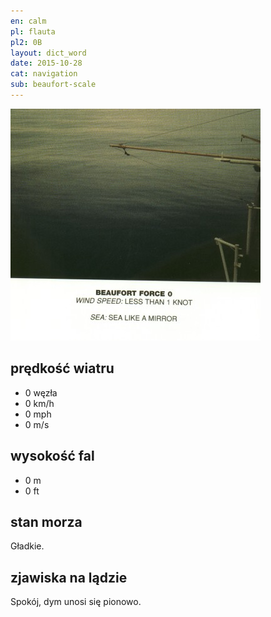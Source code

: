 ```yaml
---
en: calm
pl: flauta
pl2: 0B
layout: dict_word
date: 2015-10-28
cat: navigation
sub: beaufort-scale
---
```


![beaufort-scale-0](/img/dict/beaufort-scale-0.jpg)

prędkość wiatru
----------------
* 0 węzła
* 0 km/h
* 0 mph
* 0 m/s

wysokość fal
-------------
* 0 m
* 0 ft

stan morza
-----------
Gładkie.


zjawiska na lądzie
------------------
Spokój, dym unosi się pionowo.

